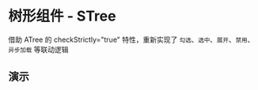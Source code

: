 # 树形组件 - STree

借助 ATree 的 checkStrictly="true" 特性，重新实现了 `勾选`、`选中`、`展开`、`禁用`、`异步加载` 等联动逻辑

<style lang="less" scoped>
[code-runner-title] {
  width: 100%;
  height: 0;
  position: relative;

  h3 {
    width: 100%;
    height: 0;
    margin: 0;
    padding: 0;
    border: none;
    overflow: hidden;
    position: absolute;
    top: 60px;
  }
}
</style>

<script setup lang="ts">
import Base from '@/library/tree/Base.md'
import Mode from '@/library/tree/Mode.md'
import Search from '@/library/tree/Search.md'
import Disabled from '@/library/tree/Disabled.md'
import LoadData from '@/library/tree/LoadData.md'
import Draggable from '@/library/tree/Draggable.md'
import Accordion from '@/library/tree/Accordion.md'
import CustomField from '@/library/tree/CustomField.md'
import CustomSlots from '@/library/tree/CustomSlots.md'
import CheckedLevel from '@/library/tree/CheckedLevel.md'
</script>

## 演示

<div code-runner style="height: 486px; overflow: hidden;">
  <div code-runner-title>
    <h3 id="基本用法">基本用法</h3>
  </div>
  <div style="padding: 1px;">
    <Base/>
  </div>
</div>

<div code-runner style="height: 486px; overflow: hidden;">
  <div code-runner-title>
    <h3 id="禁用用法">禁用用法</h3>
  </div>
  <div style="padding: 1px;">
    <Disabled/>
  </div>
</div>

<div code-runner style="height: 487px; overflow: hidden;">
  <div code-runner-title>
    <h3 id="搜索用法">搜索用法</h3>
  </div>
  <div style="padding: 1px;">
    <Search/>
  </div>
</div>

<div code-runner style="height: 486px; overflow: hidden;">
  <div code-runner-title>
    <h3 id="自定义字段">自定义字段</h3>
  </div>
  <div style="padding: 1px;">
    <CustomField/>
  </div>
</div>

<div code-runner style="height: 480px; overflow: hidden;">
  <div code-runner-title>
    <h3 id="自定义层级">自定义层级</h3>
  </div>
  <div style="padding: 1px;">
    <CheckedLevel/>
  </div>
</div>

<div code-runner style="height: 480px; overflow: hidden;">
  <div code-runner-title>
    <h3 id="自定义卡槽">自定义卡槽</h3>
  </div>
  <div style="padding: 1px;">
    <CustomSlots/>
  </div>
</div>

<div code-runner style="height: 425px; overflow: hidden;">
  <div code-runner-title>
    <h3 id="手风琴模式">手风琴模式</h3>
  </div>
  <div style="padding: 1px;">
    <Accordion/>
  </div>
</div>

<div code-runner style="height: 752px; overflow: hidden;">
  <div code-runner-title>
    <h3 id="选项link模式">选项link模式</h3>
  </div>
  <div style="padding: 1px;">
    <Mode/>
  </div>
</div>

<div code-runner style="height: 372px; overflow: hidden;">
  <div code-runner-title>
    <h3 id="异步加载节点">异步加载节点</h3>
  </div>
  <div style="padding: 1px;">
    <LoadData/>
  </div>
</div>

<div code-runner style="height: 540px; overflow: hidden;">
  <div code-runner-title>
    <h3 id="拖拽Tree节点">拖拽Tree节点</h3>
  </div>
  <div style="padding: 1px;">
    <Draggable/>
  </div>
</div>

## API

### Props

#### STree Props

| 参数                              | 说明                                                                                                   | 类型                 |    默认值     |
| :-------------------------------- | :----------------------------------------------------------------------------------------------------- | :------------------- | :-----------: |
| **class**                         | 定义 **STree** 组件 class 类                                                                           | any                  |       -       |
| **style**                         | 定义 **STree** 组件 样式                                                                               | any                  |       -       |
| **height**                        | 源自 **ATree** 组件 `props.height`                                                                     | number               |       -       |
| **bgColor**                       | 定义 **STree** 组件 背景色                                                                             | string               | 'transparent' |
| **treeData (v-model)**            | **STree** 数据源                                                                                       | STreeSourceNode[]    |      []       |
| **loadData**                      | 异步加载远程节点                                                                                       | STreeLoadData        |       -       |
| **dropHandler**                   | 拖拽结束时的拦截器，仅在 `draggable="true"` 时启用                                                     | STreeDropHandler     |       -       |
| **checkedKeys (v-model)**         | 节点已勾选的选项                                                                                       | string[] \| number[] |      []       |
| **selectedKeys (v-model)**        | 节点已选中的选项                                                                                       | string[] \| number[] |      []       |
| **expandedKeys (v-model)**        | 已展开的节点选项                                                                                       | string[] \| number[] |      []       |
| **selectedMode**                  | 节点选中时的模式，[选项 link 模式](#选项link模式)                                                      | 'link' \| 'default'  |   'default'   |
| **checkedMode**                   | 节点勾选时的模式，[选项 link 模式](#选项link模式)                                                      | 'link' \| 'default'  |   'default'   |
| **filterField (v-model)**         | 搜索模式，支持 **key** / **title** 两种模式, 使用 **title** 时支持模糊匹配                             | 'key' \| 'title'     |    'title'    |
| **filterValue (v-model)**         | 搜索值                                                                                                 | string               |       -       |
| **fieldNames (原 replaceFields)** | 替换 `title`, `key`, `children` 字段, 若还使用 **replaceFields**，请及时修改 [详情](#stree-fieldnames) | object               |       -       |
| **allowCheckedLevel**             | 指定 tree 节点 selectable 层级                                                                         | number               |       1       |
| **allowSelectedLevel**            | 指定 tree 节点 checkable 层级                                                                          | number               |       1       |
| **forceCleanWhenNotInTreeNodes**  | 是否清理不在当前 treeData 中的 `checkedKeys/selectedKeys`                                              | boolean              |     false     |
| **forceCleanWhenRemoveTreeNode**  | 是否清理从当前 treeData 中移除的那些 `checkedKeys/selectedKeys`                                        | boolean              |     true      |
| **forceApplyDisableCheckbox**     | 当某父节点禁用可选项时 (disableCheckbox), 是否强制其子节点也禁用可选项                                 | boolean              |     false     |
| **forceApplyDisabled**            | 当某父节点禁用选项时 (disabled), 是否强制其子节点也禁用选项                                            | boolean              |     false     |
| **alwaysShowTitleButton**         | tree 节点定义的 `titleButton` 是否一直显示，而不是只有鼠标 hover 才显示                                | boolean              |     false     |
| **allowSelectToCheck**            | 当选中某 tree 节点选择时，是否当 **切换该节点勾选项** 进行处理                                         | boolean              |     false     |
| **allowAutoCollapsed**            | 当折叠某节点时，是否同时折叠该节点名下的父节点                                                         | boolean              |     true      |
| **allowAutoExpanded**             | 当展开某节点时，如果该节点名下仅有一个节点，且为父节点时，是否展开该父节点                             | boolean              |     true      |
| **allowAutoExpandLoad**           | 当尝试展开某节点名下父节点，发现该父节点需要异步加载节点时，是否继续展开                               | boolean              |     fasle     |
| **allowMultiExpanded**            | 是否允许多个展开项存在。当设置为 **false** 时，即出现了手风琴效果                                      | boolean              |     true      |
| **defaultExpandAll**              | 初次渲染 tree 节点时，是否展开当前所有父节点                                                           | boolean              |     false     |
| **allowUnExpanded**               | 是否允许折叠所有 tree 节点                                                                             | boolean              |     false     |
| **allowUnSelected**               | 是否允许 tree 节点全部未 selected                                                                      | boolean              |     false     |
| **allowUnChecked**                | 是否允许 tree 节点全部未 checked                                                                       | boolean              |     true      |
| **iconfontUrl**                   | 配置 tree 图标 iconfontUrl                                                                             | string               |       -       |
| **iconPrefix**                    | 配置 tree 图标 iconPrefix                                                                              | string               |       -       |
| **iconStyle**                     | 配置 tree 图标 style 样式                                                                              | object               |       -       |
| **iconClass**                     | 配置 tree 图标 class 类                                                                                | object               |       -       |
| **selectable**                    | tree 节点是否可选中                                                                                    | boolean              |     true      |
| **checkable**                     | 设置独立节点是否展示 Checkbox                                                                          | boolean              |     false     |
| **blockNode**                     | 是否 tree 节点占据一行                                                                                 | boolean              |     false     |
| **draggable**                     | 设置节点可拖拽                                                                                         | boolean              |     false     |
| **disabled**                      | 是否禁用                                                                                               | boolean              |     false     |
| **showIcon**                      | 是否展示图标                                                                                           | boolean              |     false     |
| **showLine**                      | 是否展示连接线                                                                                         | boolean              |     false     |
| **loading**                       | 是否 loading                                                                                           | boolean              |     false     |
| **virtual**                       | 设置 false 时关闭虚拟滚动                                                                              | boolean              |     true      |
| **tooltip**                       | 是否启用 SEllipsis, 当 tree 节点标题内容过长，自动省略和提示                                           | boolean              |     true      |
| **sticky**                        | 是否对 tree 根节点 进行置顶吸附                                                                        | boolean              |     false     |

#### STree FieldNames

| 参数                          | 说明                             | 类型   | 默认值                      |
| :---------------------------- | :------------------------------- | :----- | :-------------------------- |
| **key**                       | 定义 `key`                       | string | 'key'                       |
| **icon**                      | 定义 `icon`                      | string | 'icon'                      |
| **title**                     | 定义 `title`                     | string | 'title'                     |
| **isLeaf**                    | 定义 `isLeaf`                    | string | 'isLeaf'                    |
| **children**                  | 定义 `children`                  | string | 'children'                  |
| **disabled**                  | 定义 `disabled`                  | string | 'disabled'                  |
| **disableCheckbox**           | 定义 `disableCheckbox`           | string | 'disableCheckbox'           |
| **forceApplyDisabled**        | 定义 `forceApplyDisabled`        | string | 'forceApplyDisabled'        |
| **alwaysShowTitleButton**     | 定义 `alwaysShowTitleButton`     | string | 'alwaysShowTitleButton'     |
| **forceApplyDisableCheckbox** | 定义 `forceApplyDisableCheckbox` | string | 'forceApplyDisableCheckbox' |

### Emits

| 事件       | 说明                           | 类型                                |
| :--------- | :----------------------------- | :---------------------------------- |
| **check**  | tree 节点 勾选项发生变化时回调 | (emiter: STreeEmiterCheck) => true  |
| **select** | tree 节点 选中项发生变化时回调 | (emiter: STreeEmiterSelect) => true |
| **expand** | tree 节点 展开项发生变化时回调 | (emiter: STreeEmiterExpand) => true |
| **change** | tree 节点 发生变化时回调       | (emiter: STreeEmiterChange) => true |

### Slots

| 插槽名                | 插槽说明                                  | 插槽参数                                   |
| :-------------------- | :---------------------------------------- | :----------------------------------------- |
| **iconRoot**          | 定义 tree 根节点 图标                     | STreeSourceNode                            |
| **iconParent**        | 定义 tree 父节点 图标                     | STreeSourceNode                            |
| **iconLeaf**          | 定义 tree 叶子节点 图标                   | STreeSourceNode                            |
| **titleRoot**         | 定义 tree 根节点 title 内容(不建议使用)   | STreeSourceNode                            |
| **titleParent**       | 定义 tree 父节点 title 内容(不建议使用)   | STreeSourceNode                            |
| **titleLeaf**         | 定义 tree 叶子节点 title 内容(不建议使用) | STreeSourceNode                            |
| **titleRootLabel**    | 定义 tree 根节点 title 中 标题            | STreeSourceNode                            |
| **titleParentLabel**  | 定义 tree 父节点 title 中 标题            | STreeSourceNode                            |
| **titleLeafLabel**    | 定义 tree 叶子节点 title 中 标题          | STreeSourceNode                            |
| **titleRootButton**   | 定义 tree 根节点 title 中 按钮组          | STreeSourceNode                            |
| **titleParentButton** | 定义 tree 父节点 title 中 按钮组          | STreeSourceNode                            |
| **titleLeafButton**   | 定义 tree 叶子节点 title 中 按钮组        | STreeSourceNode                            |
| **switcherIcon**      | 定义 tree 节点 展开/折叠图标              | STreeSourceNode & \{ switcherCls: string;} |

### Expose

| 属性/方法名              | 说明描述                                         | 类型                                                                                       |
| :----------------------- | :----------------------------------------------- | :----------------------------------------------------------------------------------------- |
| **filterTreeNodes**      | 搜索 tree 节点匹配项                             | (props: STreeFilterProps, <br> expand?: boolean) => void                                   |
| **reloadTreeNodes**      | 重新加载某 tree 节点数据                         | (nodes: STreeSourceNodes, <br> parentKey?: STreeKey \| null, <br> force?: boolean) => void |
| **appendTreeNodes**      | 追加某 tree 节点数据                             | (nodes: STreeSourceNodes, <br> parentKey?: STreeKey \| null, <br> force?: boolean) => void |
| **removeTreeNodes**      | 移除某 tree 节点数据                             | (nodes: STreeSourceNodes, <br> parentKey?: STreeKey \| null, <br> force?: boolean) => void |
| **changeTreeNodes**      | 更新某 tree 节点数据                             | (nodes: STreeSourceNodes, <br> parentKey?: STreeKey \| null, <br> force?: boolean) => void |
| **pickUpperTreeNodes**   | 根据 `key`, 查询匹配节点的所有上层 tree 节点数据 | (key: STreeKey, level?: number) => Array\<STreeSourceNode>                                 |
| **pickLowerTreeNodes**   | 根据 `key`, 查询匹配节点的所有下层 tree 节点数据 | (key: STreeKey, level?: number) => Array\<STreeSourceNode>                                 |
| **pickMatchTreeNode**    | 根据 `key`, 查询匹配节点的数据                   | (key: STreeKey, level?: number) => STreeSourceNode \| null                                 |
| **doTreeAllExpanded**    | 展开所有可展开的 tree 节点                       | () => void                                                                                 |
| **doTreeAllCollapsed**   | 折叠所有已展开的 tree 节点                       | () => void                                                                                 |
| **doTreeToggleExpanded** | 切换一些 tree 节点展开项                         | (keys: STreeKeys) => void                                                                  |
| **doTreeOnlyExpanded**   | 仅展开指定的一些 tree 节点                       | (keys: STreeKeys) => void                                                                  |
| **doTreePushExpanded**   | 追加指定的 tree 节点展开项                       | (keys: STreeKeys) => void                                                                  |
| **doTreePopExpanded**    | 折叠指定的 tree 节点展开项                       | (keys: STreeKeys) => void                                                                  |
| **doTreeAllChecked**     | 勾选所有可勾选的 tree 节点                       | () => void                                                                                 |
| **doTreeAllUnChecked**   | 取消所有已勾选的 tree 节点                       | () => void                                                                                 |
| **doTreeToggleChecked**  | 切换一些 tree 节点勾选项                         | (keys: STreeKeys) => void                                                                  |
| **doTreeOnlyChecked**    | 仅勾选指定的一些 tree 节点                       | (keys: STreeKeys) => void                                                                  |
| **doTreePushChecked**    | 追加指定的 tree 节点勾选项                       | (keys: STreeKeys) => void                                                                  |
| **doTreePopChecked**     | 取消指定的 tree 节点勾选项                       | (keys: STreeKeys) => void                                                                  |
| **doTreeSelected**       | 手动选中某 tree 节点选项                         | (keys: STreeKeys) => void                                                                  |
| **forceUpdate**          | 手动更新并重新渲染 STree 组件                    | (clear?: boolean) => void                                                                  |

### Definer

| 定义                       | 说明                                                  |
| :------------------------- | :---------------------------------------------------- |
| **treeDataDefiner**        | 定义 **Props.treeData** 时的 TypeScript 提示和校验    |
| **treeLoadDataDefiner**    | 定义 **Props.loadData** 时的 TypeScript 提示和校验    |
| **treeDropHandlerDefiner** | 定义 **Props.dropHandler** 时的 TypeScript 提示和校验 |
| **treeFieldNamesDefiner**  | 定义 **Props.fieldNames** 时的 TypeScript 提示和校验  |
| **treeEmitCheckDefiner**   | 定义 **Emits.check** 时的 TypeScript 提示和校验       |
| **treeEmitSelectDefiner**  | 定义 **Emits.select** 时的 TypeScript 提示和校验      |
| **treeEmitExpandDefiner**  | 定义 **Emits.expand** 时的 TypeScript 提示和校验      |
| **treeEmitChangeDefiner**  | 定义 **Emits.change** 时的 TypeScript 提示和校验      |

